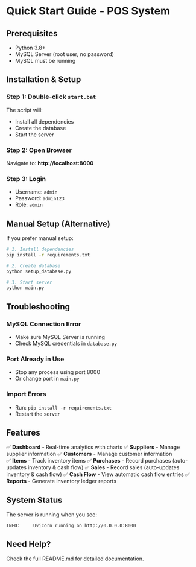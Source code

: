 # Quick Start Guide - POS System

## Prerequisites
- Python 3.8+
- MySQL Server (root user, no password)
- MySQL must be running

## Installation & Setup

### Step 1: Double-click `start.bat`
The script will:
- Install all dependencies
- Create the database
- Start the server

### Step 2: Open Browser
Navigate to: **http://localhost:8000**

### Step 3: Login
- Username: `admin`
- Password: `admin123`
- Role: `admin`

## Manual Setup (Alternative)

If you prefer manual setup:

```bash
# 1. Install dependencies
pip install -r requirements.txt

# 2. Create database
python setup_database.py

# 3. Start server
python main.py
```

## Troubleshooting

### MySQL Connection Error
- Make sure MySQL Server is running
- Check MySQL credentials in `database.py`

### Port Already in Use
- Stop any process using port 8000
- Or change port in `main.py`

### Import Errors
- Run: `pip install -r requirements.txt`
- Restart the server

## Features

✅ **Dashboard** - Real-time analytics with charts
✅ **Suppliers** - Manage supplier information
✅ **Customers** - Manage customer information  
✅ **Items** - Track inventory items
✅ **Purchases** - Record purchases (auto-updates inventory & cash flow)
✅ **Sales** - Record sales (auto-updates inventory & cash flow)
✅ **Cash Flow** - View automatic cash flow entries
✅ **Reports** - Generate inventory ledger reports

## System Status

The server is running when you see:
```
INFO:     Uvicorn running on http://0.0.0.0:8000
```

## Need Help?

Check the full README.md for detailed documentation.

